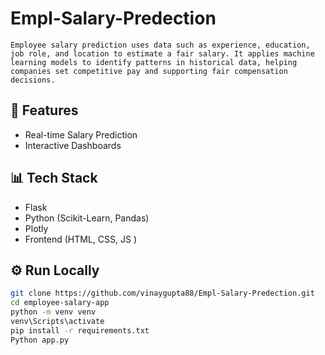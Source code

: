 # Empl-Salary-Predection
    Employee salary prediction uses data such as experience, education, job role, and location to estimate a fair salary. It applies machine learning models to identify patterns in historical data, helping companies set competitive pay and supporting fair compensation decisions.

## 🚀 Features

- Real-time Salary Prediction  
- Interactive Dashboards  

## 📊 Tech Stack

- Flask 
- Python (Scikit-Learn, Pandas)  
- Plotly
- Frontend (HTML, CSS, JS )

## ⚙️ Run Locally

```bash
git clone https://github.com/vinaygupta88/Empl-Salary-Predection.git
cd employee-salary-app
python -m venv venv
venv\Scripts\activate
pip install -r requirements.txt
Python app.py